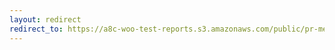 ```yaml
---
layout: redirect
redirect_to: https://a8c-woo-test-reports.s3.amazonaws.com/public/pr-merge/37567/e2e/index.html
---
```

